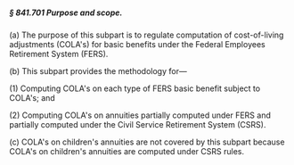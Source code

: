 ##### § 841.701 Purpose and scope. #####

(a) The purpose of this subpart is to regulate computation of cost-of-living adjustments (COLA's) for basic benefits under the Federal Employees Retirement System (FERS).

(b) This subpart provides the methodology for—

(1) Computing COLA's on each type of FERS basic benefit subject to COLA's; and

(2) Computing COLA's on annuities partially computed under FERS and partially computed under the Civil Service Retirement System (CSRS).

(c) COLA's on children's annuities are not covered by this subpart because COLA's on children's annuities are computed under CSRS rules.